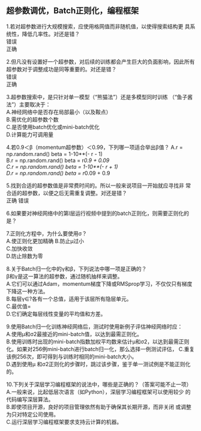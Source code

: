 ##  超参数调优，Batch正则化，编程框架
1.若对超参数进行大规模搜索，应使用格网值而非随机值，以使得搜索结构更
具系统性，降低几率性。对还是错？  
错误  
正确

2.但凡没有设置好一个超参数，对后续的训练都会产生巨大的负面影响，因此所有
超参数对于调整成功是同等重要的。对还是错？  
错误  
正确

3.超参数搜索中，是只针对单一模型（“熊猫法”）还是多模型同时训练
（“鱼子酱法”）主要取决于：   
A.神经网络中是否存在局部最小（以及鞍点）  
B.需优化的超参数个数  
C.是否使用batch优化或mini-batch优化  
D.计算能力可调用量  

4.若0.9＜β（momentum超参数）＜0.99，下列哪一项适合举出β值？
 A.r = np.random.rand() beta = 1-10**(- r - 1)   
 B.r = np.random.rand() beta = r*0.9 + 0.09   
 C.r = np.random.rand() beta = 1-10**(- r + 1)  
 D.r = np.random.rand() beta = r*0.09 + 0.9  

5.找到合适的超参数值是非常费时间的。所以一般来说项目一开始就应寻找非
常合适的超参数，以便之后无需重复调整。对还是错？  
正确
错误

6.如果要对神经网络中的第l层运行视频中提到的batch正则化，则需要正则化的是？

7.正则化方程中，为什么要使用σ？  
A.使正则化更加精确
B.防止μ过小  
C.加快收敛  
D.防止除数为零

8.关于Batch归一化中的γ和β，下列说法中哪一项是正确的？  
β和γ是这一算法的超参数，通过随机抽样来调整。  
A.它们可以通过Adam，momentum梯度下降或RMSprop学习，不仅仅只有梯度下降这一种方法。  
B.每层γ∈?各有一个总值，适用于该层所有隐层单元。  
C.最优值=  
D.它们确定每层线性变量的平均值和方差。

9.使用Batch归一化训练神经网络后，测试时使用新例子评估神经网络时应：  
A.使用μ和σ2最接近的mini-batch值，以达到最需正则化。    
B.使用训练时出现的mini-batch指数加权平均数来估计μ和σ2，以达到最需正则化。如果对256例mini-batch进行batch归一化，那么选择一例测试评估，
C.重复该例256次，即可得到与训练时相同的mini-batch大小。    
D.遇到使用μ 和σ2正则化的步骤时，跳过该步骤，鉴于单一测试例是不能正则化的。  

10.下列关于深层学习编程框架的说法中，哪些是正确的？（答案可能不止一项）  
A.一般来说，比起低层次语言（如Python），深层学习编程框架可以使用较少
的代码编写深层算法。  
B.即使项目开源，良好的项目管理依然有助于确保其长期开源，而非关闭
或调整为只对特定公司使用。  
C.运行深层学习编程框架要求支持云计算的机器。  
